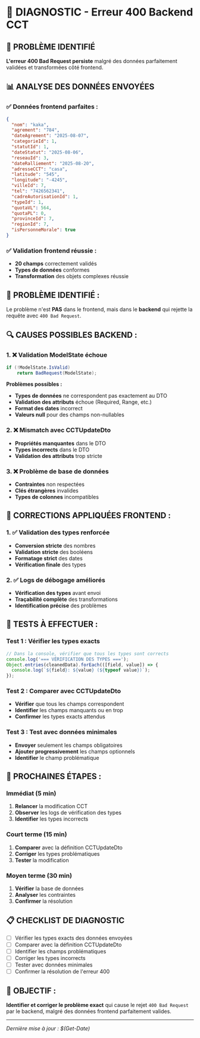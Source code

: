 # 🚨 DIAGNOSTIC - Erreur 400 Backend CCT

## 🎯 **PROBLÈME IDENTIFIÉ**

**L'erreur 400 Bad Request persiste** malgré des données parfaitement validées et transformées côté frontend.

## 📊 **ANALYSE DES DONNÉES ENVOYÉES**

### **✅ Données frontend parfaites :**
```json
{
  "nom": "kaka",
  "agrement": "784",
  "dateAgrement": "2025-08-07",
  "categorieId": 1,
  "statutId": 1,
  "dateStatut": "2025-08-06",
  "reseauId": 3,
  "dateRalliement": "2025-08-20",
  "adresseCCT": "casa",
  "latitude": "545",
  "longitude": "-4245",
  "villeId": 7,
  "tel": "7426562341",
  "cadreAutorisationId": 1,
  "typeId": 1,
  "quotaVL": 564,
  "quotaPL": 0,
  "provinceId": 7,
  "regionId": 7,
  "isPersonneMorale": true
}
```

### **✅ Validation frontend réussie :**
- **20 champs** correctement validés
- **Types de données** conformes
- **Transformation** des objets complexes réussie

## 🚨 **PROBLÈME IDENTIFIÉ :**

Le problème n'est **PAS** dans le frontend, mais dans le **backend** qui rejette la requête avec `400 Bad Request`.

## 🔍 **CAUSES POSSIBLES BACKEND :**

### **1. ❌ Validation ModelState échoue**
```csharp
if (!ModelState.IsValid)
    return BadRequest(ModelState);
```

**Problèmes possibles :**
- **Types de données** ne correspondent pas exactement au DTO
- **Validation des attributs** échoue (Required, Range, etc.)
- **Format des dates** incorrect
- **Valeurs null** pour des champs non-nullables

### **2. ❌ Mismatch avec CCTUpdateDto**
- **Propriétés manquantes** dans le DTO
- **Types incorrects** dans le DTO
- **Validation des attributs** trop stricte

### **3. ❌ Problème de base de données**
- **Contraintes** non respectées
- **Clés étrangères** invalides
- **Types de colonnes** incompatibles

## 🔧 **CORRECTIONS APPLIQUÉES FRONTEND :**

### **1. ✅ Validation des types renforcée**
- **Conversion stricte** des nombres
- **Validation stricte** des booléens
- **Formatage strict** des dates
- **Vérification finale** des types

### **2. ✅ Logs de débogage améliorés**
- **Vérification des types** avant envoi
- **Traçabilité complète** des transformations
- **Identification précise** des problèmes

## 🧪 **TESTS À EFFECTUER :**

### **Test 1 : Vérifier les types exacts**
```javascript
// Dans la console, vérifier que tous les types sont corrects
console.log('=== VÉRIFICATION DES TYPES ===');
Object.entries(cleanedData).forEach(([field, value]) => {
  console.log(`${field}: ${value} (${typeof value})`);
});
```

### **Test 2 : Comparer avec CCTUpdateDto**
- **Vérifier** que tous les champs correspondent
- **Identifier** les champs manquants ou en trop
- **Confirmer** les types exacts attendus

### **Test 3 : Test avec données minimales**
- **Envoyer** seulement les champs obligatoires
- **Ajouter progressivement** les champs optionnels
- **Identifier** le champ problématique

## 🚀 **PROCHAINES ÉTAPES :**

### **Immédiat (5 min)**
1. **Relancer** la modification CCT
2. **Observer** les logs de vérification des types
3. **Identifier** les types incorrects

### **Court terme (15 min)**
1. **Comparer** avec la définition CCTUpdateDto
2. **Corriger** les types problématiques
3. **Tester** la modification

### **Moyen terme (30 min)**
1. **Vérifier** la base de données
2. **Analyser** les contraintes
3. **Confirmer** la résolution

## 📋 **CHECKLIST DE DIAGNOSTIC**

- [ ] Vérifier les types exacts des données envoyées
- [ ] Comparer avec la définition CCTUpdateDto
- [ ] Identifier les champs problématiques
- [ ] Corriger les types incorrects
- [ ] Tester avec données minimales
- [ ] Confirmer la résolution de l'erreur 400

## 🎯 **OBJECTIF :**

**Identifier et corriger le problème exact** qui cause le rejet `400 Bad Request` par le backend, malgré des données frontend parfaitement valides.

---

*Dernière mise à jour : $(Get-Date)*

